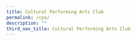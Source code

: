 ```yaml
---
title: Cultural Performing Arts Club
permalink: /cpa/
description: ""
third_nav_title: Cultural Performing Arts Club
---
```

